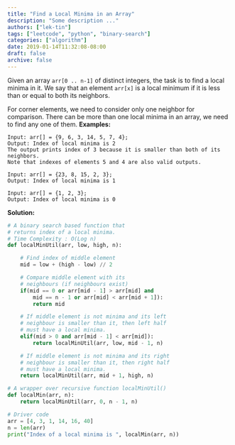 ```yaml
---
title: "Find a Local Minima in an Array"
description: "Some description ..."
authors: ["lek-tin"]
tags: ["leetcode", "python", "binary-search"]
categories: ["algorithm"]
date: 2019-01-14T11:32:08-08:00
draft: false
archive: false
---
```

Given an array `arr[0 .. n-1]` of distinct integers, the task is to find a local minima in it. We say that an element `arr[x]` is a local minimum if it is less than or equal to both its neighbors.

For corner elements, we need to consider only one neighbor for comparison.
There can be more than one local minima in an array, we need to find any one of them.
**Examples:**
```
Input: arr[] = {9, 6, 3, 14, 5, 7, 4};
Output: Index of local minima is 2
The output prints index of 3 because it is smaller than both of its neighbors.
Note that indexes of elements 5 and 4 are also valid outputs.

Input: arr[] = {23, 8, 15, 2, 3};
Output: Index of local minima is 1

Input: arr[] = {1, 2, 3};
Output: Index of local minima is 0
```

**Solution:**
```python
# A binary search based function that
# returns index of a local minima.
# Time Complexity : O(Log n)
def localMinUtil(arr, low, high, n):

    # Find index of middle element
    mid = low + (high - low) // 2

    # Compare middle element with its
    # neighbours (if neighbours exist)
    if(mid == 0 or arr[mid - 1] > arr[mid] and
        mid == n - 1 or arr[mid] < arr[mid + 1]):
        return mid

    # If middle element is not minima and its left
    # neighbour is smaller than it, then left half
    # must have a local minima.
    elif(mid > 0 and arr[mid - 1] < arr[mid]):
        return localMinUtil(arr, low, mid - 1, n)

    # If middle element is not minima and its right
    # neighbour is smaller than it, then right half
    # must have a local minima.
    return localMinUtil(arr, mid + 1, high, n)

# A wrapper over recursive function localMinUtil()
def localMin(arr, n):
    return localMinUtil(arr, 0, n - 1, n)

# Driver code
arr = [4, 3, 1, 14, 16, 40]
n = len(arr)
print("Index of a local minima is ", localMin(arr, n))
```